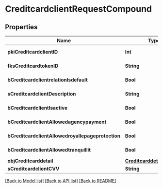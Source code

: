 # CreditcardclientRequestCompound

## Properties
Name | Type | Description | Notes
------------ | ------------- | ------------- | -------------
**pkiCreditcardclientID** | **Int** | The unique ID of the Creditcardclient | [optional] 
**fksCreditcardtokenID** | **String** | The creditcard token identifier | [optional] 
**bCreditcardclientrelationIsdefault** | **Bool** | Whether if it&#39;s an relationisdefault | 
**sCreditcardclientDescription** | **String** | The description of the Creditcardclient | 
**bCreditcardclientIsactive** | **Bool** | Whether the creditcardclient is active or not | 
**bCreditcardclientAllowedagencypayment** | **Bool** | Whether if it&#39;s an allowedagencypayment | 
**bCreditcardclientAllowedroyallepageprotection** | **Bool** | Whether if it&#39;s an allowedroyallepageprotection | 
**bCreditcardclientAllowedtranquillit** | **Bool** | Whether if it&#39;s an allowedtranquillit | 
**objCreditcarddetail** | [**CreditcarddetailRequest**](CreditcarddetailRequest.md) |  | 
**sCreditcardclientCVV** | **String** | The creditcard card CVV | 

[[Back to Model list]](../README.md#documentation-for-models) [[Back to API list]](../README.md#documentation-for-api-endpoints) [[Back to README]](../README.md)



